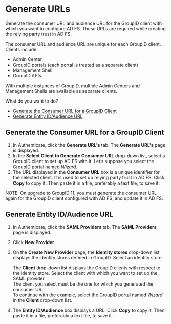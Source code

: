 # Generate URLs

Generate the consumer URL and audience URL for the GroupID client with which you want to configure
AD FS. These URLs are required while creating the relying party trust in AD FS.

The consumer URL and audience URL are unique for each GroupID client. Clients include:

- Admin Center
- GroupID portals (each portal is treated as a separate client)
- Management Shell
- GroupID APIs

With multiple instances of GroupID, multiple Admin Centers and Management Shells are available as
separate clients.

What do you want to do?

- [Generate the Consumer URL for a GroupID Client](#generate-the-consumer-url-for-a-groupid-client)
- [Generate Entity ID/Audience URL](#generate-entity-idaudience-url)

## Generate the Consumer URL for a GroupID Client

1. In Authenticate, click the **Generate URL's** tab. The **Generate URL's** page is displayed.
2. In the **Select Client to Generate Consumer URL** drop-down list, select a GroupID client to set
   up AD FS with it. Let’s suppose you select the GroupID portal named _Wizard_.
3. The URL displayed in the **Consumer URL** box is a unique identifier for the selected client. It
   is used to set up relying party trust in AD FS. Click **Copy** to copy it. Then paste it in a
   file, preferably a text file, to save it.

NOTE: On upgrade to GroupID 11, you must generate the consumer URL again for the GroupID client
configured with AD FS, and update it in AD FS.

## Generate Entity ID/Audience URL

1. In Authenticate, click the **SAML Providers** tab. The **SAML Providers** page is displayed.
2. Click **New Provider**.
3. On the **Create New Provider** page, the **Identity stores** drop-down list displays the identity
   stores defined in GroupID. Select an identity store.

   The **Client** drop-down list displays the GroupID clients with respect to the identity store.
   Select the client with which you want to set up the SAML provider.  
    The client you select must be the one for which you generated the consumer URL.  
    To continue with the example, select the GroupID portal named _Wizard_ in the **Client**
   drop-down list.

4. The **Entity ID/Audience** box displays a URL. Click **Copy** to copy it. Then paste it in a
   file, preferably a text file, to save it.
